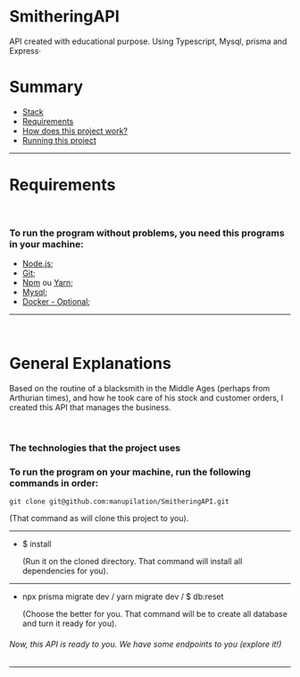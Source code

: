 # SmitheringAPI
API created with educational purpose.
Using Typescript, Mysql, prisma and Express·


# Summary

- [Stack](#smitheringapi)
- [Requirements](#requirements)
- [How does this project work?](#general-explanations)
- [Running this project](#running-this-project)

---



# Requirements

<br>

### To run the program without problems, you need this programs in your machine:

- [Node.js](https://docs.npmjs.com/downloading-and-installing-node-js-and-npm);
- [Git](https://git-scm.com/book/pt-br/v2/Come%C3%A7ando-Instalando-o-Git);
- [Npm](https://docs.npmjs.com/downloading-and-installing-node-js-and-npm) ou [Yarn](https://yarnpkg.com/getting-started/install);
- [Mysql](https://dev.mysql.com/doc/mysql-shell/8.0/en/mysql-shell-install-linux-quick.html);
- [Docker - Optional](https://docs.docker.com/get-docker/);

---
<br>

# General Explanations

Based on the routine of a blacksmith in the Middle Ages (perhaps from Arthurian times), and how he took care of his stock and customer orders, I created this API that manages the business.

<br>



### The technologies that the project uses



### To run the program on your machine, run the following commands in order:

```
git clone git@github.com:manupilation/SmitheringAPI.git
```

  (That command as will clone this project to you).

---

- $ install

  (Run it on the cloned directory. That command will install all dependencies for you).

---

- npx prisma migrate dev / yarn migrate dev / $ db:reset

  (Choose the better for you. That command will be to create all database and turn it ready for you).

###### Now, this API is ready to you. We have some endpoints to you (explore it!)

---
